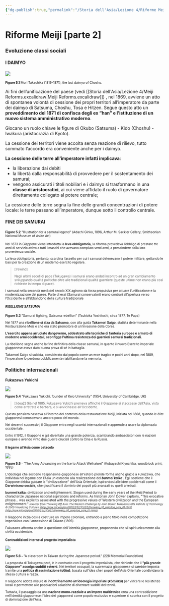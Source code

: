 ```yaml
---
{"dg-publish":true,"permalink":"/Storia dell'Asia/Lezione 4/Riforme Meiji/"}
---
```



# Riforme Meiji [parte 2]


### Evoluzione classi sociali

#### I DAIMYO
![](https://i.imgur.com/LduiOrQ.png)

<font size=1> <b>Figure 5.1</b> Mori Takachika (1819-1871), the last daimyo of Choshu. </font>

Ai fini dell’unificazione del paese (vedi [[Storia dell'Asia/Lezione 4/Meiji Reforms.excalidraw\|Meiji Reforms.excalidraw]]) , nel 1869, avviene un atto di spontanea volontà di cessione dei propri territori all’imperatore da parte dei daimyo di Satsuma, Choshu, Tosa e Hitzen. Segue questo atto un **proveddimento del 1871 di confisca degli ex “han” e l’istituzione di un nuovo sistema amministrativo moderno**.

Giocano un ruolo chiave le figure di Okubo (Satsuma) - Kido (Choshu) - Iwakura (aristocrazia di Kyoto).

La cessione dei territori viene accolta senza reazione di rilievo, tutto sommato l’accordo era conveniente anche per i daimyo.

**La cessione delle terre all’imperatore infatti implicava**:
- la liberazione dai debiti
- la libertà dalla responsabilità di provvedere per il sostentamento dei samurai;
- vengono assicurati i titoli nobiliari e i daimyo si trasformano in una **classe di aristocratici**, ai cui viene affidato il ruolo di governatore direttamente collegato al potere centrale;

La cessione delle terre segna la fine delle grandi concentrazioni di potere locale: le terre passano all’imperatore, dunque sotto il  controllo centrale. 

#### FINE DEI SAMURAI

 
<font size=1> <b>Figure 5.2</b> "Illustration for a samurai legend" (Adachi Ginko, 1896, Arthur M. Sackler Gallery, Smithsonian National Museum of Asian Art) </span>

Nel 1873 in Giappone viene introdotta la **leva obbligatoria**, la riforma prevedeva l’obbligo di
prestare tre anni di servizio attivo a tutti i maschi che avevano compiuto venti anni, a prescindere dalla loro provenienza sociale.

La leva obbligatoria, pertanto, scardina l’assetto per cui i samurai detenevano il potere militare, gettando le basi per la creazione di un moderno esercito regolare.


>[!rewind] 
>
>Negli ultimi secoli di pace (Tokugawa) i samurai erano andati incontro ad un gran cambiamento sviluppando qualità politiche oltre alle tradizionali qualità guerriere (queste ultime non erano più  così richieste in tempo di pace). 
>
I samurai nella seconda metà del secolo XIX agirono da forza propulsiva per attuare l’unificazione e la modernizzazione del paese. Parte di essi (Samurai conservatori) erano contrari all’apertura  verso l’Occidente e all’abbandono della cultura tradizionale

##### RIBELLIONE SATSUMA


<font size=1> <b>Figure 5.3</b> "Samurai fighting, Satsuma rebellion" (Tsukioka Yoshitoshi, circa 1877, Te Papa) </span>

Nel 1877 una **ribellione si alza da Satsuma**, con alla guida **Takamori Saigo**, statista determinante nella Restaurazione Meiji e che era stato promotore di un’invasione della Corea. 

**L'esercito appena arruolato dal governo, addestrato alle tecniche di fanteria europee e armato** **di moderne armi occidentali, sconfigge l'ultima resistenza dei guerrieri samurai tradizionali**. 

La ribellione segna anche la fine definitiva della classe samurai, in quanto il nuovo Esercito 
imperiale giapponese aveva dato buona prova di sé in battaglia.

Takamori Saigo si suicida, considerato dal popolo come un eroe tragico e pochi anni dopo, nel 1889, l’imperatore lo perdona pubblicamente riabilitandone la memoria.


## Politiche internazionali

### Fukuzawa Yukichi

![](https://i.imgur.com/t5qq3Lf.png)


<font size=1> <b>Figure 5.4</b> "Fukuzawa Yukichi, founder of Keio University" (1954, University of Cambridge, UK) </span>


>[!idea2] Già nel 1885, Fukuzawa Yukichi premeva affinché il Giappone si staccasse dall'Asia, vista come arretrata e barbara, e si avvicinasse all'Occidente. 

Questo pensiero nasceva all'interno del contesto della restaurazione Meiji, iniziata nel 1868, quando le élite giapponesi conoscevano ancora poco del mondo. 

Nei decenni successivi, il Giappone entra negli scambi internazionali e apprende a usare la diplomazia occidentale. 

Entro il 1912, il Giappone è già diventato una grande potenza, scambiando ambasciatori con le nazioni europee e avendo vinto due guerre cruciali contro la Cina e la Russia. 

#### Il legame all’Asia come ostacolo

![](https://i.imgur.com/h2ZZFvc.jpeg)

<font size=1> <b>Figure 5.5 - </b>“The Army Advancing on the Ice to Attack Weihaiwei”  (Kobayashi Kiyochika, woodblock print, 1895)</span>

L'ideologia che sostiene l'espansione giapponese all'estero prende forma anche grazie a Fukuzawa, che individua nel legame con l'Asia un ostacolo alla realizzazione del ***bunmei kaika*** . Egli sostiene che il Giappone debba guidare la "civilizzazione" dell'Asia Orientale, ispirandosi alle idee occidentali come il **Darwinismo sociale,** che giustificava il dominio dei popoli più avanzati su quelli arretrati.

<span style="font-size:10"> <b> bunmei kaika</b>:  civilization and enlightenment. Slogan used during the early years of the Meiji Period to characterize Japanese national aspirations and reforms. As historian John Dower explains, "This evocative phrase... was explicitly associated with the progressive values of Western civilization and the European enlightenment." <span style="font-size:8"> <i> (excerpt from Throwing Off Asia: The Western Challenge by John Dower. Massachusetts Institute of Technology © 2005 Visualizing Cultures, [http://ocw.mit.edu/ans7870/21f/21f.027j/throwing_off_asia/toa_core_01.html](http://ocw.mit.edu/ans7870/21f/21f.027j/throwing_off_asia/toa_core_01.html)). </span> </i> </span>

Il Giappone inizia così a costruire un Impero coloniale, entrando a pieno titolo nella competizione imperialista con l'annessione di Taiwan (1895).

Fukuzawa affronta anche la questione dell'identità giapponese, proponendo che si ispiri unicamente alla civiltà occidentale. 

#### Contraddizioni interne al progetto imperialista

![](https://i.imgur.com/TOCiOFb.png)

<font size=1> <b>Figure 5.6 - </b> "A classroom in Taiwan during the Japanese period." (228 Memorial Foundation) </span>

La proposta di Tokugawa però, è in contrasto con il progetto imperialista, che richiede che il **"più grande Giappone" accolga sudditi esterni.** Nei territori occupati, la supremazia giapponese si sarebbe imposta tramite una **politica di assimilazione (*dōka*)**, basata sull'idea che i popoli dell'Asia Orientale condividano la stessa cultura e razza.

Il Giappone adotta misure di **indottrinamento all'ideologia imperiale (*kōminka*)** per vincere le resistenze locali e permettere alle popolazioni asiatiche di diventare sudditi del tennō. 

Tuttavia, il passaggio da una **nazione mono-razziale a un Impero multietnico** crea una contraddizione nell'identità giapponese: l'idea dei giapponesi come popolo esclusivo e superiore si scontra con il progetto di dominazione dell'Asia.

